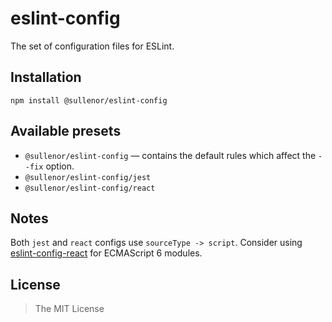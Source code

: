 eslint-config
=============

The set of configuration files for ESLint.


## Installation

```
npm install @sullenor/eslint-config
```


## Available presets

- `@sullenor/eslint-config` — contains the default rules which affect the `--fix` option.
- `@sullenor/eslint-config/jest`
- `@sullenor/eslint-config/react`


## Notes

Both `jest` and `react` configs use `sourceType -> script`. Consider using [eslint-config-react](https://github.com/sullenor/clean-up-your-code/tree/master/packages/eslint-config-react) for ECMAScript 6 modules.


## License

> The MIT License
